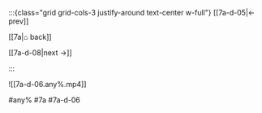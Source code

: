 :::{class="grid grid-cols-3 justify-around text-center w-full"}
[[7a-d-05|← prev]]

[[7a|⌂ back]]

[[7a-d-08|next →]]

:::

![[7a-d-06.any%.mp4]]

#any% #7a #7a-d-06